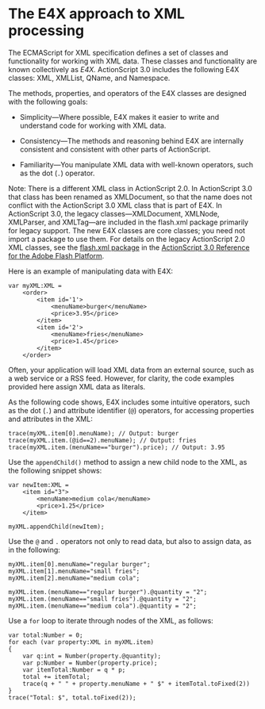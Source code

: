 # The E4X approach to XML processing

<div>

The ECMAScript for XML specification defines a set of classes and functionality
for working with XML data. These classes and functionality are known
collectively as _E4X._ ActionScript 3.0 includes the following E4X classes: XML,
XMLList, QName, and Namespace.

The methods, properties, and operators of the E4X classes are designed with the
following goals:

- Simplicity—Where possible, E4X makes it easier to write and understand code
  for working with XML data.

- Consistency—The methods and reasoning behind E4X are internally consistent and
  consistent with other parts of ActionScript.

- Familiarity—You manipulate XML data with well-known operators, such as the dot
  (`.`) operator.

<div>

Note: There is a different XML class in ActionScript 2.0. In ActionScript 3.0
that class has been renamed as XMLDocument, so that the name does not conflict
with the ActionScript 3.0 XML class that is part of E4X. In ActionScript 3.0,
the legacy classes—XMLDocument, XMLNode, XMLParser, and XMLTag—are included in
the flash.xml package primarily for legacy support. The new E4X classes are core
classes; you need not import a package to use them. For details on the legacy
ActionScript 2.0 XML classes, see the <a
href="http://help.adobe.com/en_US/FlashPlatform/reference/actionscript/3/flash/xml/package-detail.html"
target="_self">flash.xml package</a> in the <a
href="http://help.adobe.com/en_US/FlashPlatform/reference/actionscript/3/index.html"
target="_self">ActionScript 3.0 Reference for the Adobe Flash Platform</a>.

</div>

Here is an example of manipulating data with E4X:

    var myXML:XML =
        <order>
            <item id='1'>
                <menuName>burger</menuName>
                <price>3.95</price>
            </item>
            <item id='2'>
                <menuName>fries</menuName>
                <price>1.45</price>
            </item>
        </order>

Often, your application will load XML data from an external source, such as a
web service or a RSS feed. However, for clarity, the code examples provided here
assign XML data as literals.

As the following code shows, E4X includes some intuitive operators, such as the
dot (`.`) and attribute identifier (`@`) operators, for accessing properties and
attributes in the XML:

    trace(myXML.item[0].menuName); // Output: burger
    trace(myXML.item.(@id==2).menuName); // Output: fries
    trace(myXML.item.(menuName=="burger").price); // Output: 3.95

Use the `appendChild()` method to assign a new child node to the XML, as the
following snippet shows:

    var newItem:XML =
        <item id="3">
            <menuName>medium cola</menuName>
            <price>1.25</price>
        </item>

    myXML.appendChild(newItem);

Use the `@` and `.` operators not only to read data, but also to assign data, as
in the following:

    myXML.item[0].menuName="regular burger";
    myXML.item[1].menuName="small fries";
    myXML.item[2].menuName="medium cola";

    myXML.item.(menuName=="regular burger").@quantity = "2";
    myXML.item.(menuName=="small fries").@quantity = "2";
    myXML.item.(menuName=="medium cola").@quantity = "2";

Use a `for` loop to iterate through nodes of the XML, as follows:

    var total:Number = 0;
    for each (var property:XML in myXML.item)
    {
        var q:int = Number(property.@quantity);
        var p:Number = Number(property.price);
        var itemTotal:Number = q * p;
        total += itemTotal;
        trace(q + " " + property.menuName + " $" + itemTotal.toFixed(2))
    }
    trace("Total: $", total.toFixed(2));

</div>
